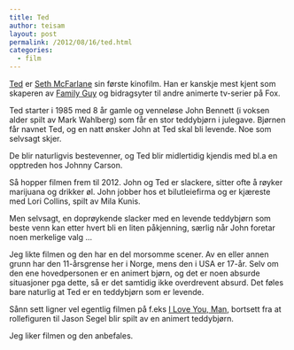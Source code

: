 ```yaml
---
title: Ted
author: teisam
layout: post
permalink: /2012/08/16/ted.html
categories:
  - film
---
```

[Ted][1] er [Seth McFarlane][2] sin første kinofilm. Han er kanskje mest kjent som skaperen av [Family Guy][3] og bidragsyter til andre animerte tv-serier på Fox.

Ted starter i 1985 med 8 år gamle og venneløse John Bennett (i voksen alder spilt av Mark Wahlberg) som får en stor teddybjørn i julegave. Bjørnen får navnet Ted, og en natt ønsker John at Ted skal bli levende. Noe som selvsagt skjer.

De blir naturligvis bestevenner, og Ted blir midlertidig kjendis med bl.a en opptreden hos Johnny Carson.

Så hopper filmen frem til 2012. John og Ted er slackere, sitter ofte å røyker marijuana og drikker øl. John jobber hos et bilutleiefirma og er kjæreste med Lori Collins, spilt av Mila Kunis.

Men selvsagt, en doprøykende slacker med en levende teddybjørn som beste venn kan etter hvert bli en liten påkjenning, særlig når John foretar noen merkelige valg …

Jeg likte filmen og den har en del morsomme scener. Av en eller annen grunn har den 11-årsgrense her i Norge, mens den i USA er 17-år. Selv om den ene hovedpersonen er en animert bjørn, og det er noen absurde situasjoner pga dette, så er det samtidig ikke overdrevent absurd. Det føles bare naturlig at Ted er en teddybjørn som er levende.

Sånn sett ligner vel egentlig filmen på f.eks [I Love You, Man][3], bortsett fra at rollefiguren til Jason Segel blir spilt av en animert teddybjørn.

Jeg liker filmen og den anbefales.

 [1]: http://www.imdb.com/title/tt1637725/
 [2]: http://en.wikipedia.org/wiki/Seth_mcfarlane
 [3]: http://www.imdb.com/title/tt0182576/